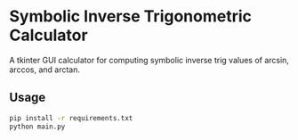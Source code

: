 # Symbolic Inverse Trigonometric Calculator

A tkinter GUI calculator for computing symbolic inverse trig values of arcsin, arccos, and arctan.

## Usage

```bash
pip install -r requirements.txt
python main.py
```